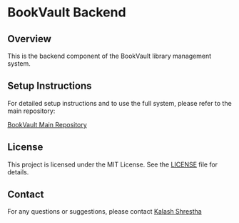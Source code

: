 # BookVault Backend

## Overview
This is the backend component of the BookVault library management system.

## Setup Instructions

For detailed setup instructions and to use the full system, please refer to the main repository:

[BookVault Main Repository](https://github.com/kalexrt/BookVault)

## License

This project is licensed under the MIT License. See the [LICENSE](../LICENSE) file for details.

## Contact

For any questions or suggestions, please contact [Kalash Shrestha](mailto:kalashestha@gmail.com)
